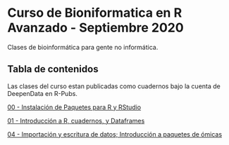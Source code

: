 # Curso de Bioniformatica en R Avanzado - Septiembre 2020

Clases de bioinformática para gente no informática. 

## Tabla de contenidos

Las clases del curso estan publicadas como cuadernos bajo la cuenta de DeepenData en R-Pubs. 

[00 - Instalación de Paquetes para R y RStudio](https://rpubs.com/DeepenData/r00-instalacion-paquetes)
<!-- Clases de Marz. 2020 -->
[01 - Introducción a R, cuadernos, y Dataframes](https://rpubs.com/DeepenData/r01-introduccion-dataframes)
<!-- Clases de Sept. 2020 -->
[04 - Importación y escritura de datos; Introducción a paquetes de ómicas](https://rpubs.com/DeepenData/r04_importacion_escritura)
